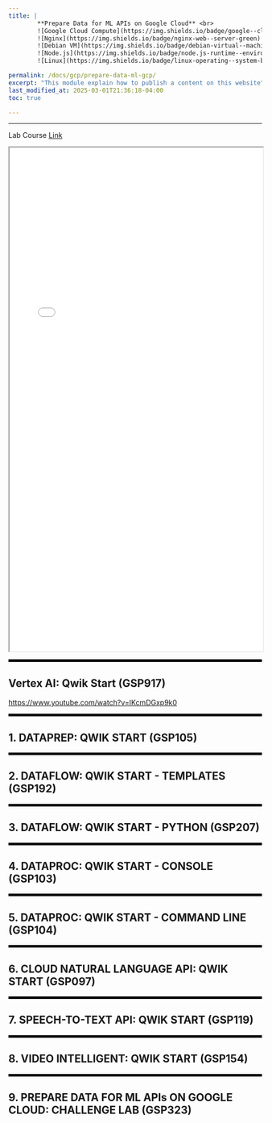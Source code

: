 ```yaml
---
title: | 
        **Prepare Data for ML APIs on Google Cloud** <br>
        ![Google Cloud Compute](https://img.shields.io/badge/google--cloud-compute--engine-blue)
        ![Nginx](https://img.shields.io/badge/nginx-web--server-green)
        ![Debian VM](https://img.shields.io/badge/debian-virtual--machine-red)
        ![Node.js](https://img.shields.io/badge/node.js-runtime--environment-brightgreen)
        ![Linux](https://img.shields.io/badge/linux-operating--system-black)

permalink: /docs/gcp/prepare-data-ml-gcp/
excerpt: "This module explain how to publish a content on this website"
last_modified_at: 2025-03-01T21:36:18-04:00
toc: true

---
```


---

Lab Course [Link](https://www.cloudskillsboost.google/course_templates/631)


<iframe src="/assets/images/gcp/pdf/privacy-safety-ai/2.pdf" width="100%" height="1000px">
</iframe>

<hr style="height: 5px; background-color: black; border: none;">

## **Vertex AI: Qwik Start (GSP917)**

https://www.youtube.com/watch?v=IKcmDGxp9k0

<hr style="height: 5px; background-color: black; border: none;">

## **1. DATAPREP: QWIK START (GSP105)**

<hr style="height: 5px; background-color: black; border: none;">

## **2. DATAFLOW: QWIK START - TEMPLATES (GSP192)**

<hr style="height: 5px; background-color: black; border: none;">

## **3. DATAFLOW: QWIK START - PYTHON (GSP207)**

<hr style="height: 5px; background-color: black; border: none;">

## **4. DATAPROC: QWIK START - CONSOLE (GSP103)**

<hr style="height: 5px; background-color: black; border: none;">

## **5. DATAPROC: QWIK START - COMMAND LINE (GSP104)**

<hr style="height: 5px; background-color: black; border: none;">

## **6. CLOUD NATURAL LANGUAGE API: QWIK START (GSP097)**

<hr style="height: 5px; background-color: black; border: none;">

## **7. SPEECH-TO-TEXT API: QWIK START (GSP119)**

<hr style="height: 5px; background-color: black; border: none;">

## **8. VIDEO INTELLIGENT: QWIK START (GSP154)**

<hr style="height: 5px; background-color: black; border: none;">

## **9. PREPARE DATA FOR ML APIs ON GOOGLE CLOUD: CHALLENGE LAB (GSP323)**















<!-- Scroll to Top Button -->
<button onclick="scrollToTop()" id="scrollToTopBtn" title="Go to top">㐃</button>

<style>
  /* Style for the button */
  #scrollToTopBtn {
    display: none; /* Hidden by default */
    position: fixed; /* Fixed/sticky position */
    bottom: 20px; /* Place the button at the bottom of the page */
    right: 20px; /* Place the button 20px from the right */
    z-index: 99; /* Make sure it does not overlap */
    border: none; /* Remove borders */
    outline: none; /* Remove outline */
    background-color: #555; /* Set a background color */
    color: white; /* Text color */
    cursor: pointer; /* Add a mouse pointer on hover */
    padding: 20px; /* Some padding */
    border-radius: 20px; /* Rounded corners */
    font-size: 15px; /* Increase font size */
  }
  #scrollToTopBtn:hover {
    background-color: #111; /* Darker background on hover */
  }
</style>

<script defer>
  // Show the button when scrolling down
  window.onscroll = function() {
    let btn = document.getElementById("scrollToTopBtn");
    if (document.body.scrollTop > 20 || document.documentElement.scrollTop > 20) {
      btn.style.display = "block";
    } else {
      btn.style.display = "none";
    }
  };

  // Scroll to top function
  function scrollToTop() {
    window.scrollTo({ top: 0, behavior: 'smooth' });
  }
</script>